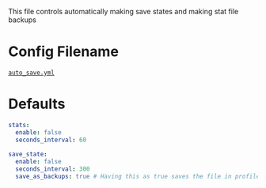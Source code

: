 This file controls automatically making save states and making stat file backups

# Config Filename
[`auto_save.yml`](https://github.com/40Cakes/pokebot-gen3/blob/main/profiles/auto_save.yml)

# Defaults
```yml
stats:
  enable: false
  seconds_interval: 60
  
save_state:
  enable: false
  seconds_interval: 300
  save_as_backups: true # Having this as true saves the file in profiles\profile\states
```